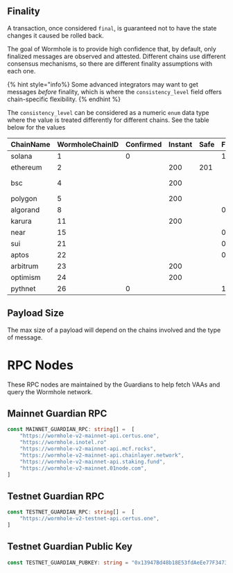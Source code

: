 
## Finality
<!--  https://www.notion.so/wormholefoundation/Finality-in-Wormhole-78ffa423abd44b7cbe38483a16040d83#06d9bf9521f7429aa25820b527b3686b -->

A transaction, once considered `final`, is guaranteed not to have the state changes it caused be rolled back.

The goal of Wormhole is to provide high confidence that, by default, only finalized messages are observed and attested.  Different chains use different consensus mechanisms, so there are different finality assumptions with each one.  

{% hint style="info%} 
Some advanced integrators may want to get messages _before_ finality, which is where the `consistency_level` field offers chain-specific flexibility.
{% endhint %}

The `consistency_level` can be considered as a numeric `enum` data type where the value is treated differently for different chains. See the table below for the values 

<!--FINALITY_TABLE-->

|ChainName|WormholeChainID|Confirmed|Instant|Safe|Finalized|Otherwise|
|---------|---------------|---------|-------|----|---------|---------|
|solana|1|0|||1||
|ethereum|2||200|201||finalized|
|bsc|4||200|||number of blocks|
|polygon|5||200|||finalized|
|algorand|8||||0||
|karura|11||200|||finalized|
|near|15||||0||
|sui|21||||0||
|aptos|22||||0||
|arbitrum|23||200|||finalized|
|optimism|24||200|||finalized|
|pythnet|26|0|||1||
<!--FINALITY_TABLE-->


## Payload Size

The max size of a payload will depend on the chains involved and the type of message. 

<!-- TODO: details -->

# RPC Nodes

These RPC nodes are maintained by the Guardians to help fetch VAAs and query the Wormhole network.

## Mainnet Guardian RPC

```ts
const MAINNET_GUARDIAN_RPC: string[] =  [
    "https://wormhole-v2-mainnet-api.certus.one",
    "https://wormhole.inotel.ro"
    "https://wormhole-v2-mainnet-api.mcf.rocks",
    "https://wormhole-v2-mainnet-api.chainlayer.network",
    "https://wormhole-v2-mainnet-api.staking.fund",
    "https://wormhole-v2-mainnet.01node.com",
]
```

## Testnet Guardian RPC
```ts
const TESTNET_GUARDIAN_RPC: string[] =  [
    "https://wormhole-v2-testnet-api.certus.one",
]
```

## Testnet Guardian Public Key

```ts
const TESTNET_GUARDIAN_PUBKEY: string = "0x13947Bd48b18E53fdAeEe77F3473391aC727C638"
```